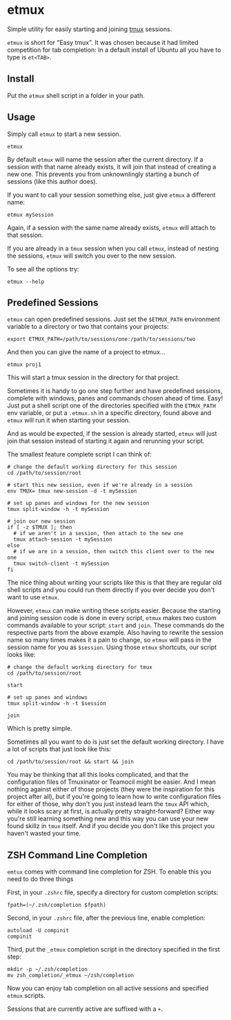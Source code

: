 # etmux

Simple utility for easily starting and joining [tmux] sessions.

`etmux` is short for "Easy tmux".  It was chosen because it had limited
competition for tab completion: In a default install of Ubuntu all you have to
type is `et<TAB>`.

## Install

Put the `etmux` shell script in a folder in your path.

## Usage

Simply call `etmux` to start a new session.

    etmux

By default `etmux` will name the session after the current directory. If a session
with that name already exists, it will join that instead of creating a new
one.  This prevents you from unknownlingly starting a bunch of sessions
(like this author does).

If you want to call your session something else, just give `etmux` a different name:

    etmux mySession

Again, if a session with the same name already exists, `etmux` will attach to
that session.

If you are already in a `tmux` session when you call `etmux`, instead of nesting
the sessions, `etmux` will switch you over to the new session.

To see all the options try:

    etmux --help

## Predefined Sessions

`etmux` can open predefined sessions.  Just set the `$ETMUX_PATH` environment
variable to a directory or two that contains your projects:

    export ETMUX_PATH=/path/to/sessions/one:/path/to/sessions/two

And then you can give the name of a project to etmux...

    etmux proj1

This will start a tmux session in the directory for that project.

Sometimes it is handy to go one step further and have predefined sessions, complete
with windows, panes and commands chosen ahead of time.  Easy! Just put a shell script
one of the directories specified with the `ETMUX_PATH` env variable, or put a
`.etmux.sh` in a specific directory, found above and `etmux` will run it when
starting your session.

And as would be expected, if the session is already started, `etmux` will just
join that session instead of starting it again and rerunning your script.

The smallest feature complete script I can think of:

    # change the default working directory for this session
    cd /path/to/session/root

    # start this new session, even if we're already in a session
    env TMUX= tmux new-session -d -t mySession

    # set up panes and windows for the new session
    tmux split-window -h -t mySession

    # join our new session
    if [ -z $TMUX ]; then
      # if we aren't in a session, then attach to the new one
      tmux attach-session -t mySession
    else
      # if we are in a session, then switch this client over to the new one
      tmux switch-client -t mySession
    fi

The nice thing about writing your scripts like this is that they are regular old
shell scripts and you could run them directly if you ever decide you don't want
to use `etmux`.

However, `etmux` can make writing these scripts easier. Because the starting and
joining session code is done in every script, `etmux` makes two custom commands
available to your script: `start` and `join`. These commands do the respective
parts from the above example. Also having to rewrite the session name so many
times makes it a pain to change, so `etmux` will pass in the session name for you
as `$session`.  Using those `etmux` shortcuts, our script looks like:

    # change the default working directory for tmux
    cd /path/to/session/root

    start

    # set up panes and windows
    tmux split-window -h -t $session

    join

Which is pretty simple.

Sometimes all you want to do is just set the default working directory. I have a
lot of scripts that just look like this:

    cd /path/to/session/root && start && join

You may be thinking that all this looks complicated, and that the configuration
files of Tmuxinator or Teamocil might be easier.  And I mean nothing against
either of those projects (they were the inspiration for this project after all),
but if you're going to learn how to write configuration files for either of
those, why don't you just instead learn the `tmux` API which, while it looks
scary at first, is actually pretty straight-forward?  Either way you're still
learning something new and this way you can use your new found skillz in `tmux`
itself. And if you decide you don't like this project you haven't wasted your
time.

## ZSH Command Line Completion

`emtux` comes with command line completion for ZSH.  To enable this you need to
do three things

First, in your `.zshrc` file, specify a directory for custom completion scripts:

    fpath=(~/.zsh/completion $fpath)

Second, in your `.zshrc` file, after the previous line, enable completion:

    autoload -U compinit
    compinit

Third, put the `_etmux` completion script in the directory specified in the
first step:

    mkdir -p ~/.zsh/completion
    mv zsh_completion/_etmux ~/zsh/completion

Now you can enjoy tab completion on all active sessions and specified
`etmux` scripts.

Sessions that are currently active are suffixed with a `+`.

[tmux]: http://tmux.sourceforge.net/
[Tmuxinator]: https://github.com/aziz/tmuxinator
[Teamocil]: https://github.com/remiprev/teamocil


